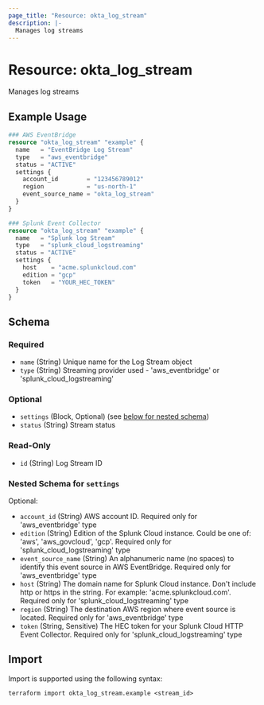 ```yaml
---
page_title: "Resource: okta_log_stream"
description: |-
  Manages log streams
---
```


# Resource: okta_log_stream

Manages log streams

## Example Usage

```terraform
### AWS EventBridge
resource "okta_log_stream" "example" {
  name   = "EventBridge Log Stream"
  type   = "aws_eventbridge"
  status = "ACTIVE"
  settings {
    account_id        = "123456789012"
    region            = "us-north-1"
    event_source_name = "okta_log_stream"
  }
}

### Splunk Event Collector
resource "okta_log_stream" "example" {
  name   = "Splunk log Stream"
  type   = "splunk_cloud_logstreaming"
  status = "ACTIVE"
  settings {
    host    = "acme.splunkcloud.com"
    edition = "gcp"
    token   = "YOUR_HEC_TOKEN"
  }
}
```

<!-- schema generated by tfplugindocs -->
## Schema

### Required

- `name` (String) Unique name for the Log Stream object
- `type` (String) Streaming provider used - 'aws_eventbridge' or 'splunk_cloud_logstreaming'

### Optional

- `settings` (Block, Optional) (see [below for nested schema](#nestedblock--settings))
- `status` (String) Stream status

### Read-Only

- `id` (String) Log Stream ID

<a id="nestedblock--settings"></a>
### Nested Schema for `settings`

Optional:

- `account_id` (String) AWS account ID. Required only for 'aws_eventbridge' type
- `edition` (String) Edition of the Splunk Cloud instance. Could be one of: 'aws', 'aws_govcloud', 'gcp'. Required only for 'splunk_cloud_logstreaming' type
- `event_source_name` (String) An alphanumeric name (no spaces) to identify this event source in AWS EventBridge. Required only for 'aws_eventbridge' type
- `host` (String) The domain name for Splunk Cloud instance. Don't include http or https in the string. For example: 'acme.splunkcloud.com'. Required only for 'splunk_cloud_logstreaming' type
- `region` (String) The destination AWS region where event source is located. Required only for 'aws_eventbridge' type
- `token` (String, Sensitive) The HEC token for your Splunk Cloud HTTP Event Collector. Required only for 'splunk_cloud_logstreaming' type

## Import

Import is supported using the following syntax:

```shell
terraform import okta_log_stream.example <stream_id>
```
